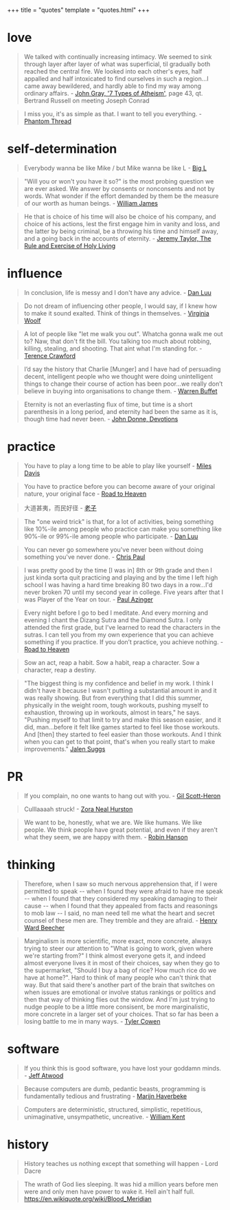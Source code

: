+++
title = "quotes"
template = "quotes.html"
+++

# love

> We talked with continually increasing intimacy. We seemed to sink through layer after layer of what was superficial, til gradually both reached the central fire. We looked into each other's eyes, half appalled and half intoxicated to find ourselves in such a region...I came away bewildered, and hardly able to find my way among ordinary affairs. - [John Gray, '7 Types of Atheism'](https://www.amazon.co.uk/Seven-Types-Atheism-John-Gray/dp/0241199417), page 43, qt. Bertrand Russell on meeting Joseph Conrad

> I miss you, it's as simple as that. I want to tell you everything. - [Phantom Thread](https://en.wikipedia.org/wiki/Phantom_Thread)

# self-determination

> Everybody wanna be like Mike / but Mike wanna be like L - [Big L](https://www.youtube.com/watch?v=5mfoUQdJn54)

> "Will you or won't you have it so?" is the most probing question we are ever asked. We answer by consents or nonconsents and not by words. What wonder if the effort demanded by them be the measure of our worth as human beings. - [William James](https://en.wikipedia.org/wiki/The_Principles_of_Psychology)

> He that is choice of his time will also be choice of his company, and choice of his actions, lest the first engage him in vanity and loss, and the latter by being criminal, be a throwing his time and himself away, and a going back in the accounts of eternity. - [Jeremy Taylor, The Rule and Exercise of Holy Living](https://en.wikipedia.org/wiki/Holy_Living_and_Holy_Dying)

# influence

> In conclusion, life is messy and I don't have any advice. - [Dan Luu](https://danluu.com/learning-to-program/)

> Do not dream of influencing other people, I would say, if I knew how to make it sound exalted. Think of things in themselves. - [Virginia Woolf](https://www.zachvalenta.com/1929-woolf-room-of-ones-own.html)

> A lot of people like "let me walk you out". Whatcha gonna walk me out to? Naw, that don't fit the bill. You talking too much about robbing, killing, stealing, and shooting. That aint what I'm standing for. - [Terence Crawford](https://www.youtube.com/watch?v=VMzzjKXSZAA)

> I’d say the history that Charlie [Munger] and I have had of persuading decent, intelligent people who we thought were doing unintelligent things to change their course of action has been poor...we really don’t believe in buying into organisations to change them. - [Warren Buffet](https://dominiccummings.substack.com/p/regime-change-2-a-plea-to-silicon)

> Eternity is not an everlasting flux of time, but time is a short parenthesis in a long period, and eternity had been the same as it is, though time had never been. - [John Donne, Devotions](https://en.wikipedia.org/wiki/Devotions_upon_Emergent_Occasions)

# practice

> You have to play a long time to be able to play like yourself - [Miles Davis](https://en.wikipedia.org/wiki/Miles_davis)

> You have to practice before you can become aware of your original nature, your original face - [Road to Heaven](https://www.amazon.com/Road-Heaven-Encounters-Chinese-Hermits/dp/1582435235)

> 大道甚夷，而民好径 - [老子](https://en.wikipedia.org/wiki/Analects)

> The "one weird trick" is that, for a lot of activities, being something like 10%-ile among people who practice can make you something like 90%-ile or 99%-ile among people who participate. - [Dan Luu](https://danluu.com/p95-skill/)

> You can never go somewhere you've never been without doing something you've never done. - [Chris Paul](https://en.wikipedia.org/wiki/Chris_Paul)

> I was pretty good by the time [I was in] 8th or 9th grade and then I just kinda sorta quit practicing and playing and by the time I left high school I was having a hard time breaking 80 two days in a row...I'd never broken 70 until my second year in college. Five years after that I was Player of the Year on tour. - [Paul Azinger](https://www.youtube.com/watch?v=NDJkWDxwj9k)

> Every night before I go to bed I meditate. And every morning and evening I chant the Dizang Sutra and the Diamond Sutra. I only attended the first grade, but I’ve learned to read the characters in the sutras. I can tell you from my own experience that you can achieve something if you practice. If you don’t practice, you achieve nothing. - [Road to Heaven](https://www.amazon.com/Road-Heaven-Encounters-Chinese-Hermits/dp/1582435235)

> Sow an act, reap a habit. Sow a habit, reap a character. Sow a character, reap a destiny.

> "The biggest thing is my confidence and belief in my work. I think I didn't have it because I wasn't putting a substantial amount in and it was really showing. But from everything that I did this summer, physically in the weight room, tough workouts, pushing myself to exhaustion, throwing up in workouts, almost in tears," he says. "Pushing myself to that limit to try and make this season easier, and it did, man...before it felt like games started to feel like those workouts. And [then] they started to feel easier than those workouts. And I think when you can get to that point, that's when you really start to make improvements." [Jalen Suggs](https://www.theringer.com/nba/2023/12/20/24008243/jalen-suggs-orlando-magic-revival-defense)

# PR

> If you complain, no one wants to hang out with you. - [Gil Scott-Heron](https://en.wikipedia.org/wiki/Gil_Scott-Heron)

> Culllaaaah struck! - [Zora Neal Hurston](https://www.amazon.com/Changing-My-Mind-Occasional-Essays/dp/0143117955)

> We want to be, honestly, what we are. We like humans. We like people. We think people have great potential, and even if they aren't what they seem, we are happy with them. - [Robin Hanson](https://conversationswithtyler.com/episodes/robin-hanson/)

# thinking

> Therefore, when I saw so much nervous apprehension that, if I were permitted to speak -- when I found they were afraid to have me speak -- when I found that they considered my speaking damaging to their cause -- when I found that they appealed from facts and reasonings to mob law -- I said, no man need tell me what the heart and secret counsel of these men are. They tremble and they are afraid. - [Henry Ward Beecher](https://en.wikipedia.org/wiki/Henry_Ward_Beecher)

> Marginalism is more scientific, more exact, more concrete, always trying to steer our attention to "What is going to work, given where we're starting from?" I think almost everyone gets it, and indeed almost everyone lives it in most of their choices, say when they go to the supermarket, "Should I buy a bag of rice? How much rice do we have at home?". Hard to think of many people who can't think that way. But that said there's another part of the brain that switches on when issues are emotional or involve status rankings or politics and then that way of thinking flies out the window. And I'm just trying to nudge people to be a little more consisent, be more marginalistic, more concrete in a larger set of your choices. That so far has been a losing battle to me in many ways. - [Tyler Cowen](https://en.wikipedia.org/wiki/Tyler_Cowen)

# software

> If you think this is good software, you have lost your goddamn minds. - [Jeff Atwood](https://developeronfire.com/podcast/episode-258-jeff-atwood-sharing-the-house)

> Because computers are dumb, pedantic beasts, programming is fundamentally tedious and frustrating - [Marijn Haverbeke](https://eloquentjavascript.net/00_intro.html)

> Computers are deterministic, structured, simplistic, repetitious, unimaginative, unsympathetic, uncreative. - [William Kent](https://www.amazon.com/Data-Reality-Perspective-Perceiving-Information/dp/1935504215)

# history

> History teaches us nothing except that something will happen - Lord Dacre

> The wrath of God lies sleeping. It was hid a million years before men were and only men have power to wake it. Hell ain't half full. https://en.wikiquote.org/wiki/Blood_Meridian
